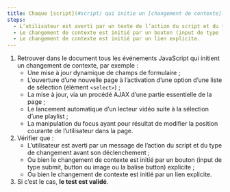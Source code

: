 ```yaml
---
title: Chaque [script](#script) qui initie un [changement de contexte](#changement-de-contexte) vérifie-t-il une de ces conditions ?
steps:
  - L’utilisateur est averti par un texte de l’action du script et du type de changement avant son déclenchement ;
  - Le changement de contexte est initié par un bouton (input de type `submit`, `button` ou `image` ou balise `<button>`) explicite ;
  - Le changement de contexte est initié par un lien explicite.
---
```


1. Retrouver dans le document tous les événements JavaScript qui initient un changement de contexte, par exemple :
   - Une mise à jour dynamique de champs de formulaire ;
   - L’ouverture d’une nouvelle page à l’activation d’une option d’une liste de sélection (élément `<select>`) ;
   - La mise à jour, via un procédé AJAX d’une partie essentielle de la page ;
   - Le lancement automatique d’un lecteur vidéo suite à la sélection d’une playlist ;
   - La manipulation du focus ayant pour résultat de modifier la position courante de l’utilisateur dans la page.
2. Vérifier que :
   - L’utilisateur est averti par un message de l’action du script et du type de changement avant son déclenchement ;
   - Ou bien le changement de contexte est initié par un bouton (input de type submit, button ou image ou la balise button) explicite ;
   - Ou bien le changement de contexte est initié par un lien explicite.
3. Si c’est le cas, **le test est validé**.
